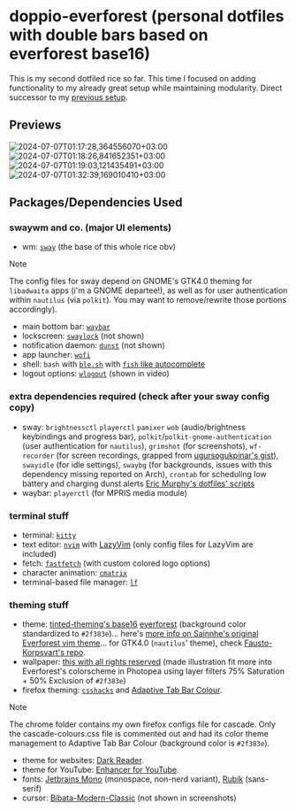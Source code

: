 # doppio-everforest (personal dotfiles with double bars based on everforest base16)
This is my second dotfiled rice so far. This time I focused on adding functionality to my already great setup while maintaining modularity. Direct successor to my [previous setup](https://github.com/eeelbrens/frieren-everforest).

## Previews

![2024-07-07T01:17:28,364556070+03:00](https://github.com/eeelbrens/doppio-everforest/assets/130598002/25725d5c-caee-41af-911a-73f03f0143a3)
![2024-07-07T01:18:26,841652351+03:00](https://github.com/eeelbrens/doppio-everforest/assets/130598002/7b481456-14b6-4795-a261-2db87029b501)
![2024-07-07T01:19:03,121435491+03:00](https://github.com/eeelbrens/doppio-everforest/assets/130598002/4e1a420c-6de1-452b-a708-9a487acfbad1)
![2024-07-07T01:32:39,169010410+03:00](https://github.com/eeelbrens/doppio-everforest/assets/130598002/f5651f17-7f43-4561-80ca-5e90b8708f74)

## Packages/Dependencies Used
### swaywm and co. (major UI elements)
- wm: [`sway`](https://github.com/swaywm/sway) (the base of this whole rice obv)    
> [!NOTE]
> The config files for sway depend on GNOME's GTK4.0 theming for `libadwaita` apps (i'm a GNOME departee!), as well as for user authentication within `nautilus` (via `polkit`). You may want to remove/rewrite those portions accordingly).
- main bottom bar: [`waybar`](https://github.com/Alexays/Waybar)
- lockscreen: [`swaylock`](https://github.com/swaywm/swaylock) (not shown)
- notification daemon: [`dunst`](https://github.com/dunst-project/dunst) (not shown)
- app launcher: [`wofi`](https://sr.ht/~scoopta/wofi/)
- shell: `bash` with [`ble.sh`](https://github.com/akinomyoga/ble.sh) with [`fish` like autocomplete](https://harduex.com/blog/fish-like-autosuggestions-in-bash-shell/)
- logout options: [`wlogout`](https://github.com/ArtsyMacaw/wlogout) (shown in video)

### extra dependencies required (check after your sway config copy)
- sway: `brightnessctl` `playerctl` `pamixer` `wob` (audio/brightness keybindings and progress bar), `polkit`/`polkit-gnome-authentication` (user authentication for `nautilus`), `grimshot` (for screenshots), `wf-recorder` (for screen recordings, grapped from [ugursogukpinar's gist](https://gist.github.com/ugursogukpinar/f390d9f4c829fb1b05fc74a12dd482bb)), `swayidle` (for idle settings), `swaybg` (for backgrounds, issues with this dependency missing reported on Arch), `crontab` for scheduling low battery and charging dunst alerts [Eric Murphy's dotfiles' scripts](https://github.com/ericmurphyxyz/dotfiles/tree/master/.local/bin)
- waybar: `playerctl` (for MPRIS media module)

### terminal stuff
- terminal: [`kitty`](https://github.com/kovidgoyal/kitty)
- text editor: [`nvim`](https://github.com/neovim/neovim) with [LazyVim](https://github.com/LazyVim/LazyVim) (only config files for LazyVim are included)
- fetch: [`fastfetch`](https://github.com/fastfetch-cli/fastfetch) (with custom colored logo options)
- character animation: [`cmatrix`](https://github.com/abishekvashok/cmatrix)
- terminal-based file manager: [`lf`](https://github.com/gokcehan/lf)

### theming stuff
- theme: [tinted-theming's base16](https://github.com/tinted-theming/home) [everforest](https://tinted-theming.github.io/base16-gallery/) (background color standardized to `#2f383e`)... here's [more info on Sainnhe's original Everforest vim theme](https://github.com/sainnhe/everforest)... for GTK4.0 (`nautilus`' theme), check [Fausto-Korpsvart's repo](https://github.com/Fausto-Korpsvart/Everforest-GTK-Theme).
- wallpaper: [this with all rights reserved](https://wall.alphacoders.com/big.php?i=1350405) (made illustration fit more into Everforest's colorscheme in Photopea using layer filters 75% Saturation + 50% Exclusion of `#2f383e`)
- firefox theming: [`csshacks`](https://mrotherguy.github.io/firefox-csshacks/) and [Adaptive Tab Bar Colour](https://github.com/easonwong-de/Adaptive-Tab-Bar-Colour).
> [!NOTE]
> The chrome folder contains my own firefox configs file for cascade. Only the cascade-colours.css file is commented out and had its color theme management to Adaptive Tab Bar Colour (background color is `#2f383e`).
- theme for websites: [Dark Reader](https://addons.mozilla.org/en-US/firefox/addon/darkreader/?utm_source=addons.mozilla.org&utm_medium=referral&utm_content=search).
- theme for YouTube: [Enhancer for YouTube](https://www.mrfdev.com/enhancer-for-youtube).
- fonts: [Jetbrains Mono](https://github.com/JetBrains/JetBrainsMono) (monospace, non-nerd variant), [Rubik](https://fonts.google.com/specimen/Rubik) (sans-serif)
- cursor: [Bibata-Modern-Classic](https://www.bibata.live/) (not shown in screenshots)
